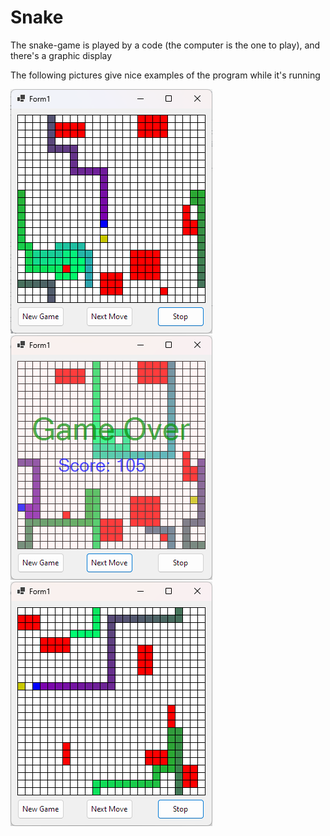 # Snake
<p>The snake-game is played by a code (the computer is the one to play), and there's a graphic display</p>
<p>The following pictures give nice examples of the program while it's running</p>

<img src="Snake image 1.png"/> <img src="Snake image 2.png"/> <img src="Snake image 3.png"/>
